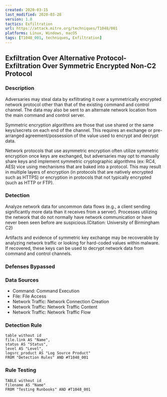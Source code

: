 ```yaml
---
created: 2020-03-15
last_modified: 2020-03-28
version: 1.0
tactics: Exfiltration
url: https://attack.mitre.org/techniques/T1048/001
platforms: Linux, Windows, macOS
tags: [T1048_001, techniques, Exfiltration]
---
```


## Exfiltration Over Alternative Protocol- Exfiltration Over Symmetric Encrypted Non-C2 Protocol

### Description

Adversaries may steal data by exfiltrating it over a symmetrically encrypted network protocol other than that of the existing command and control channel. The data may also be sent to an alternate network location from the main command and control server. 

Symmetric encryption algorithms are those that use shared or the same keys/secrets on each end of the channel. This requires an exchange or pre-arranged agreement/possession of the value used to encrypt and decrypt data. 

Network protocols that use asymmetric encryption often utilize symmetric encryption once keys are exchanged, but adversaries may opt to manually share keys and implement symmetric cryptographic algorithms (ex: RC4, AES) vice using mechanisms that are baked into a protocol. This may result in multiple layers of encryption (in protocols that are natively encrypted such as HTTPS) or encryption in protocols that not typically encrypted (such as HTTP or FTP). 

### Detection

Analyze network data for uncommon data flows (e.g., a client sending significantly more data than it receives from a server). Processes utilizing the network that do not normally have network communication or have never been seen before are suspicious.(Citation: University of Birmingham C2) 

Artifacts and evidence of symmetric key exchange may be recoverable by analyzing network traffic or looking for hard-coded values within malware. If recovered, these keys can be used to decrypt network data from command and control channels. 

### Defenses Bypassed



### Data Sources

  - Command: Command Execution
  -  File: File Access
  -  Network Traffic: Network Connection Creation
  -  Network Traffic: Network Traffic Content
  -  Network Traffic: Network Traffic Flow
### Detection Rule

```dataview
table without id
file.link AS "Name",
status AS "Status",
level AS "Level",
logsrc_product AS "Log Source Product"
FROM "Detection Rules" AND #T1048_001
```

### Rule Testing

```dataview
TABLE without id
filename AS "Name"
FROM "Testing Runbooks" AND #T1048_001
```
